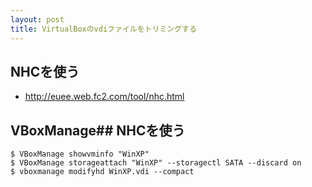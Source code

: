 ```yaml
---
layout: post
title: VirtualBoxのvdiファイルをトリミングする
---
```


## NHCを使う

- http://euee.web.fc2.com/tool/nhc.html

## VBoxManage## NHCを使う

```
$ VBoxManage showvminfo "WinXP"
$ VBoxManage storageattach "WinXP" --storagectl SATA --discard on
$ vboxmanage modifyhd WinXP.vdi --compact
```
